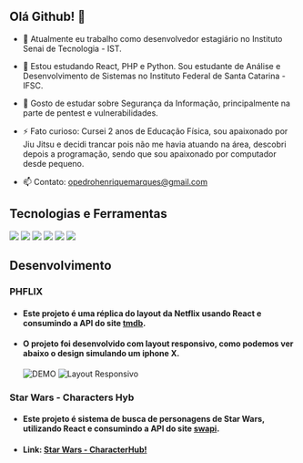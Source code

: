 ## Olá Github! 👋


- 🔭 Atualmente eu trabalho como desenvolvedor estagiário no Instituto Senai de Tecnologia - IST.
- 🌱 Estou estudando React, PHP e Python. Sou estudante de Análise e Desenvolvimento de Sistemas no Instituto Federal de Santa Catarina - IFSC.
- 🤔 Gosto de estudar sobre Segurança da Informação, principalmente na parte de pentest e vulnerabilidades.

- ⚡ Fato curioso: Cursei 2 anos de Educação Física, sou apaixonado por Jiu Jitsu e decidi trancar pois não me havia atuando na área, descobri depois a programação, sendo que sou apaixonado por computador desde pequeno.



- 📫 Contato: opedrohenriquemarques@gmail.com


## Tecnologias e Ferramentas
![](https://img.shields.io/badge/OS-Linux-informational?style=flat&logo=ubuntu&logoColor=white&color=92b662)
![](https://img.shields.io/badge/Editor-Visual%20Studio%20Code-informational?style=flat&logo=visualstudiocode&logoColor=white&color=057dca)
![](https://img.shields.io/badge/Code-JavaScript-informational?style=flat&logo=javascript&logoColor=white&color=efd81d)
![](https://img.shields.io/badge/Tools-React-informational?style=flat&logo=react&logoColor=white&color=5ed3f3)
![](https://img.shields.io/badge/Tools-Docker-informational?style=flat&logo=docker&logoColor=white&color=2391e7)
![](https://img.shields.io/badge/Code-PHP-informational?style=flat&logo=PHP&logoColor=white&color=838dba)



<a name="Desenvolvimento"></a>
## Desenvolvimento

<a name="phflix"></a>
   ### PHFLIX
   - #### Este projeto é uma réplica do layout da Netflix usando React e consumindo a API do site <a href="https://www.themoviedb.org/?language=pt-BR"> tmdb</a>.   
   - #### O projeto foi desenvolvido com layout responsivo, como podemos ver abaixo o design simulando um iphone X.
     ![DEMO](https://media.giphy.com/media/OZQ05WtQs6TE9IfETF/giphy-downsized-large.gif)
     ![Layout Responsivo](https://media.giphy.com/media/KjeDPTs0yUNpaI1prb/giphy.gif)
   

<a name="Star Wars"></a>
   ### Star Wars - Characters Hyb
   - #### Este projeto é sistema de busca de personagens de Star Wars, utilizando React e consumindo a API do site <a href="https://www.swapi.dev"> swapi</a>.  
   - #### Link:  <a href="https://pdr0hm.github.io/starwars/"> Star Wars - CharacterHub!</a>
